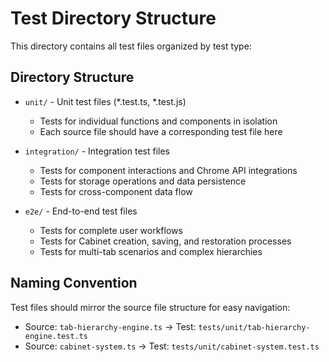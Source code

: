 # Test Directory Structure

This directory contains all test files organized by test type:

## Directory Structure

- `unit/` - Unit test files (*.test.ts, *.test.js)
  - Tests for individual functions and components in isolation
  - Each source file should have a corresponding test file here

- `integration/` - Integration test files
  - Tests for component interactions and Chrome API integrations
  - Tests for storage operations and data persistence
  - Tests for cross-component data flow

- `e2e/` - End-to-end test files
  - Tests for complete user workflows
  - Tests for Cabinet creation, saving, and restoration processes
  - Tests for multi-tab scenarios and complex hierarchies

## Naming Convention

Test files should mirror the source file structure for easy navigation:
- Source: `tab-hierarchy-engine.ts` → Test: `tests/unit/tab-hierarchy-engine.test.ts`
- Source: `cabinet-system.ts` → Test: `tests/unit/cabinet-system.test.ts`